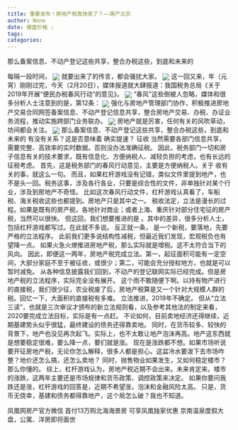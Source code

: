 ```yaml
---
title: 重要发布！房地产税真快来了？——房产北京
author: None
date: 楼盘价格 : 
tags: 
categories: 
---
```

那么备案信息、不动产登记这些共享，整合办税这些，到底和未来的
<!-- more -->
每隔一段时间，
<img align="center" border="0" src="http://e0.ifengimg.com/12/2019/0220/49A4F66E792E6448A3891D4822BFFB92DECEE50D_size92_w824_h481.jpeg" />
就要出来了的传言，都会骚扰大家。
<img align="center" border="0" src="http://e0.ifengimg.com/07/2019/0220/D98D50552A675921F253587E6A2CA2DC056FA45A_size47_w1080_h601.jpeg" />
这一回又来，年（元宵）刚刚过完，今天（2月20日），媒体报道就大肆报道：我国税务总局《关于2019年开展“便民办税春风行动”的意见》。
<img align="center" border="0" src="http://e0.ifengimg.com/12/2019/0220/9DF6B72A456F8E0B44D9B9C275050983F4A11BF0_size24_w1080_h719.jpeg" />
“春风”这些倒被人忽略，媒体和很多分析人士注意到的是，第12条：
<img align="center" border="0" src="http://e0.ifengimg.com/06/2019/0220/A4E44B9C32BE52DD35D3DC5040417EA1D6CC072D_size39_w1080_h614.jpeg" />
强化与房地产管理部门协作，积极推进房地产交易合同网签备案信息、不动产登记信息共享，整合房地产交易、办税、办证业务流程，推动实施跨部门业务联办。
<img align="center" border="0" src="http://e0.ifengimg.com/11/2019/0220/8EB7E1F2868D53C178F4FE69F9BB42ABD426C3BA_size102_w1024_h692.jpeg" />
房地产就是厉害，任何有关的风吹草动，坊间都会关注。
<img align="center" border="0" src="http://e0.ifengimg.com/07/2019/0220/AC5B132F263A0CD2C1BD2714E68D2F3CD13B3B22_size18_w640_h400.jpeg" />
那么备案信息、不动产登记这些共享，整合办税这些，到底和未来的
有没有关系？这是否意味着
确实提速？
征收
当然需要各部门信息共享，需要完整、高效率的实时数据。否则没办法准确征税。
因此，税务部门一切和房子信息有关的技术要求，既有信息化、方便纳税人、减轻负担的考虑，也有长远的征税考虑。
首先，这是税务部门的春风行动意见，主要是方便纳税人。关于
收有关的事，就这么一句。
而且，如果杠杆游戏没有记错，类似文件里提到地产，也不是头一回。税务这事，涉及各行各业，只要是综合性的文件，非单独针对某个行业，涉及到房地产不奇怪。
比如这次春风行动文件，杠杆游戏认真看了，车船税、海关税收这些也都提到。房地产只是其中之一。
税收法定，立法是漫长的过程。如果是既有的房产税，各地针对商业；或者上海、重庆针对部分住宅征的房产税，当然可以很快。
但这回，我们想要推进的是
。其中的差异，很多分析人士，包括杠杆游戏都写过。在此就不多说。
反正就一条，
是一个新税，要落地，先要严格的立法程序。
此前我们更多说结构性减税，但最近我们发现，宏观税负也有望降一点。
如果火急火燎推进房地产税，那么实际就是增税。这不太符合当下的风向。
因此，即便这一两年，房地产税完成立法。第一，起征面积可能有一定空间，大部分家庭不至于被征收，或很少；第二，可能会充分授权地方，也就是可以暂时减免。
从各种信息披露我们回到，不动产的登记联网实际已经完成。但是房地产税的立法程序，实际完全没有展开。
这个雨不敢随便下啊。以持有物产进行的直接税，我们很少征，农业税废了后，房地产税算是又一个针对大规模人群的税。回忆一下，大面积的直接税有多难。
立法推进，2019年不确定。
但从“立法三读”，也就是三次审议才颁布的新立法规则看，以及参考其他法的制定来看，2020要完成立法目标，实际是有一点赶。
不论如何，目前卖地经济还得继续，近期基建势头似乎很猛，最终建设的债务还得靠卖地。
同时，在货币较多、较快的背景下，地产也没见再次起飞。实际上，也不太敢让地产泡沫再高。地产这东西就是想要稳定很难，要么降一点，要们就是涨。
现在是涨跌都不想。如果市场听说要开征房地产税，无论你怎么解释，很多人都是担心。这盆冷水要泼下去市场咋整？地价还怎么搞，还怎么卖地？
同时，抛售物业如果发生，又如何稳定楼市？那么你懂的。
综上，杠杆游戏认为，房地产税近期不会出来。未来肯定来。楼市的涨跌，这两年主要还是市场规律和货币政策、调控政策来决定。
如果你要问我跌还是涨，杠杆游戏的回答是，近期不希望涨，泡沫和金融风险太高。
只是，货币无侥幸，基建和债务都得靠地产，这个局怎么破？我也不知道。
                        
                        
                        
                        
                                        
                    
                    
                
                    
                    
                    
                
                    
                
凤凰网房产官方微信
首付13万购北海海景房 可享凤凰独家优惠
京南温泉度假大盘，公寓、洋房即将面世
	                        
	                    
	                        
	                    
